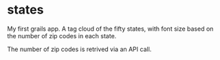 states
======

My first grails app. A tag cloud of the fifty states, with font size based on the number of zip codes in each state.

The number of zip codes is retrived via an API call.
